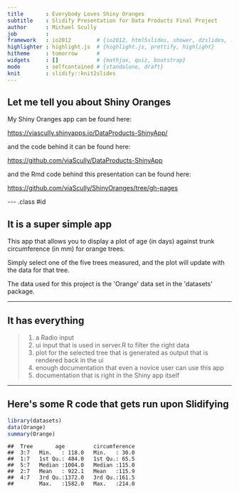 ```yaml
---
title       : Everybody Loves Shiny Oranges
subtitle    : Slidify Presentation for Data Products Final Project
author      : Michael Scully
job         : 
framework   : io2012        # {io2012, html5slides, shower, dzslides, ...}
highlighter : highlight.js  # {highlight.js, prettify, highlight}
hitheme     : tomorrow      # 
widgets     : []            # {mathjax, quiz, bootstrap}
mode        : selfcontained # {standalone, draft}
knit        : slidify::knit2slides
---
```


## Let me tell you about Shiny Oranges

My Shiny Oranges app can be found here: 

https://viascully.shinyapps.io/DataProducts-ShinyApp/

and the code behind it can be found here:

https://github.com/viaScully/DataProducts-ShinyApp

and the Rmd code behind this presentation can be found here:

https://github.com/viaScully/ShinyOranges/tree/gh-pages


--- .class #id 

## It is a super simple app

This app that allows you to display a plot of age (in days) against trunk circumference (in mm) for orange trees.

Simply select one of the five trees measured, and the plot will update with the data for that tree.

The data used for this project is the 'Orange' data set in the 'datasets' package.

--- 

## It has everything

> 1. a Radio input
> 2. ui input that is used in server.R to filter the right data
> 3. plot for the selected tree that is generated as output that is rendered back in the ui
> 4. enough documentation that even a novice user can use this app
> 5. documentation that is right in the Shiny app itself

---

## Here's some R code that gets run upon Slidifying


```r
library(datasets)
data(Orange)
summary(Orange)
```

```
##  Tree       age         circumference  
##  3:7   Min.   : 118.0   Min.   : 30.0  
##  1:7   1st Qu.: 484.0   1st Qu.: 65.5  
##  5:7   Median :1004.0   Median :115.0  
##  2:7   Mean   : 922.1   Mean   :115.9  
##  4:7   3rd Qu.:1372.0   3rd Qu.:161.5  
##        Max.   :1582.0   Max.   :214.0
```

